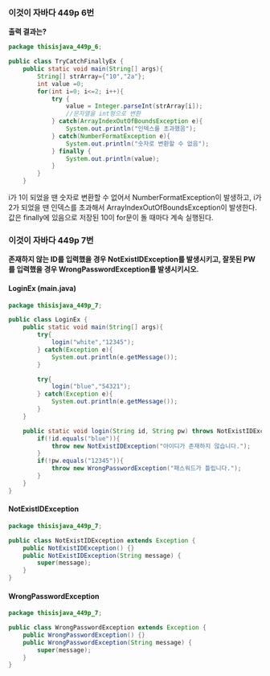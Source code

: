 ### 이것이 자바다 449p 6번

**출력 결과는?**

```java
package thisisjava_449p_6;

public class TryCatchFinallyEx {
    public static void main(String[] args){
        String[] strArray={"10","2a"};
        int value =0;
        for(int i=0; i<=2; i++){
            try {
                value = Integer.parseInt(strArray[i]); 
                //문자열을 int형으로 변환
            } catch(ArrayIndexOutOfBoundsException e){
                System.out.println("인덱스를 초과했음");
            } catch(NumberFormatException e){
                System.out.println("숫자로 변환할 수 없음");
            } finally {
                System.out.println(value);
            }
        }
    }
```

i가 1이 되었을 땐 숫자로 변환할 수 없어서 NumberFormatException이 발생하고, i가 2가 되었을 땐 인덱스를 초과해서 ArrayIndexOutOfBoundsException이 발생한다. 값은 finally에 있음으로 저장된 10이 for문이 돌 때마다 계속 실행된다.



### 이것이 자바다 449p 7번

**존재하지 않는 ID를 입력했을 경우 NotExistIDException를 발생시키고, 잘못된 PW를 입력했을 경우 WrongPasswordException를 발생시키시오.**

#### LoginEx (main.java)

```java
package thisisjava_449p_7;

public class LoginEx {
    public static void main(String[] args){
        try{
            login("white","12345");
        } catch(Exception e){
            System.out.println(e.getMessage());
        }

        try{
            login("blue","54321");
        } catch(Exception e){
            System.out.println(e.getMessage());
        }
    }

    public static void login(String id, String pw) throws NotExistIDException, WrongPasswordException{
        if(!id.equals("blue")){
            throw new NotExistIDException("아이디가 존재하지 않습니다.");
        }
        if(!pw.equals("12345")){
            throw new WrongPasswordException("패스워드가 틀립니다.");
        }
    }
}
```

#### NotExistIDException

```java
package thisisjava_449p_7;

public class NotExistIDException extends Exception {
    public NotExistIDException() {}
    public NotExistIDException(String message) {
        super(message);
    }
}
```

#### WrongPasswordException

```java
package thisisjava_449p_7;

public class WrongPasswordException extends Exception {
    public WrongPasswordException() {}
    public WrongPasswordException(String message) {
        super(message);
    }
}
```